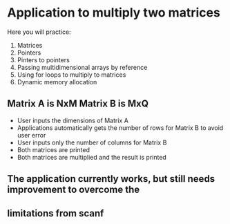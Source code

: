 # Application to multiply two matrices

Here you will practice:

1. Matrices
2. Pointers
3. Pinters to pointers
4. Passing multidimensional arrays by reference
5. Using for loops to multiply to matrices
6. Dynamic memory allocation

Matrix A is NxM
Matrix B is MxQ
---

- User inputs the dimensions of Matrix A
- Applications automatically gets the number of rows for Matrix B to avoid user error
- User inputs only the number of columns for Matrix B
- Both matrices are printed
- Both matrices are multiplied and the result is printed

## The application currently works, but still needs improvement to overcome the
## limitations from scanf
